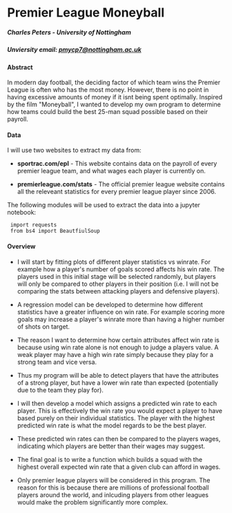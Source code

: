 # Premier League Moneyball
##### Charles Peters - University of Nottingham 
##### Unviersity email: pmycp7@nottingham.ac.uk

#### Abstract
In modern day football, the deciding factor of which team wins the Premier League is often who has the most money. However, there is no 
point in having excessive amounts of money if it isnt being spent optimally. Inspired by the film "Moneyball", I wanted to develop my 
own program to determine how teams could build the best 25-man squad possible based on their payroll.

#### Data
I will use two websites to extract my data from:

* **sportrac.com/epl** - This website contains data on the payroll of every premier league team, and what wages each player is currently on.

* **premierleague.com/stats** - The official premier league website contains all the releveant statistics for every premier league player since 2006.
 
 The following modules will be used to extract the data into a jupyter notebook:
```
 import requests
 from bs4 import BeautfiulSoup
```

#### Overview
* I will start by fitting plots of different player statistics vs winrate. For example how a player's number of goals scored affects his win rate.
The players used in this initial stage will be selected randomly, but players will only be compared to other players in their position (i.e.
I will not be comparing the stats between attacking players and defensive players).
* A regression model can be developed to determine how different statistics have a greater influence on win rate. For example scoring more goals
may increase a player's winrate more than having a higher number of shots on target.
* The reason I want to determine how certain attributes affect win rate is because using win rate alone is not enough to judge a players value.
A weak player may have a high win rate simply because they play for a strong team and vice versa. 
* Thus my program will be able to detect players that have the attributes of a strong player, but have a lower win rate than expected (potentially due to
the team they play for).
* I will then develop a model which assigns a predicted win rate to each player. This is effectively the win rate you would expect a player to have based purely
on their individual statistics. The player with the highest predicted win rate is what the model regards to be the best player.
* These predicted win rates can then be compared to the players wages, indicating which players are better than their wages may suggest.
* The final goal is to write a function which builds a squad with the highest overall expected win rate that a given club can afford in wages.

* Only premier league players will be considered in this program. The reason for this is because there are millions of professional football players around the world,
and inlcuding players from other leagues would make the problem significantly more complex.
